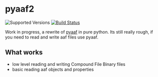 pyaaf2
======

![Supported Versions](https://img.shields.io/badge/python-2.7%2C%203.5-blue.svg)
[![Build Status](https://travis-ci.org/markreidvfx/pyaaf2.svg?branch=master)](https://travis-ci.org/markreidvfx/pyaaf2)

Work in progress, a rewrite of [pyaaf](https://github.com/markreidvfx/pyaaf) in pure python.
Its still really rough, if you need to read and write aaf files use pyaaf.

What works
----------

- low level reading and writing Compound File Binary files
- basic reading aaf objects and properties
